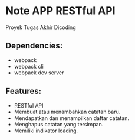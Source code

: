 # Note APP RESTful API

Proyek Tugas Akhir Dicoding

## Dependencies:

* webpack
* webpack cli
* webpack dev server

## Features:

- RESTful API    
- Membuat atau menambahkan catatan baru.   
- Mendapatkan dan menampilkan daftar catatan.    
- Menghapus catatan yang tersimpan.
- Memiliki indikator loading.